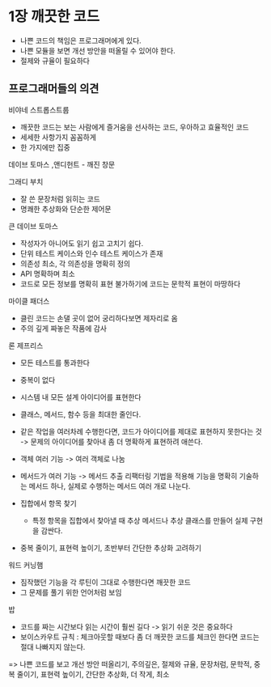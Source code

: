 # 1장 깨끗한 코드

- 나쁜 코드의 책임은 프로그래머에게 있다.
- 나쁜 모듈을 보면 개선 방안을 떠올릴 수 있어야 한다.
- 절제와 규율이 필요하다

## 프로그래머들의 의견

비야네 스트롭스트룹

- 깨끗한 코드는 보는 사람에게 즐거움을 선사하는 코드, 우아하고 효율적인 코드
- 세세한 사항가지 꼼꼼하게
- 한 가지에만 집중

데이브 토마스 ,앤디헌트 - 깨진 창문

그래디 부치

- 잘 쓴 문장처럼 읽히는 코드
- 명쾌한 추상화와 단순한 제어문

큰 데이브 토마스

- 작성자가 아니어도 읽기 쉽고 고치기 쉽다.
- 단위 테스트 케이스와 인수 테스트 케이스가 존재
- 의존성 최소, 각 의존성을 명확히 정의
- API 명확하며 최소
- 코드로 모든 정보를 명확히 표현 불가하기에 코드는 문학적 표현이 마땅하다

마이클 패더스

- 클린 코드는 손댈 곳이 없어 궁리하다보면 제자리로 옴
- 주의 깊게 짜놓은 작품에 감사

론 제프리스

- 모든 테스트를 통과한다
- 중복이 없다
- 시스템 내 모든 설계 아이디어를 표현한다
- 클래스, 메서드, 함수 등을 최대한 줄인다.

- 같은 작업을 여러차례 수행한다면, 코드가 아이디어를 제대로 표현하지 못한다는 것 -> 문제의 아이디어를 찾아내 좀 더 명확하게 표현하려 애쓴다.
- 객체 여러 기능 -> 여러 객체로 나눔
- 메서드가 여러 기능 -> 메서드 추출 리팩터링 기법을 적용해 기능을 명확히 기술하는 메서드 하나, 실제로 수행하는 메서드 여러 개로 나눈다.
- 집합에서 항목 찾기
    - 특정 항목을 집합에서 찾아낼 때 추상 메서드나 추상 클래스를 만들어 실제 구현을 감싼다.

- 중복 줄이기, 표현력 높이기, 초반부터 간단한 추상화 고려하기

워드 커닝햄

- 짐작했던 기능을 각 루틴이 그대로 수행한다면 깨끗한 코드
- 그 문제를 풀기 위한 언어처럼 보임

밥

- 코드를 짜는 시간보다 읽는 시간이 훨씬 길다 -> 읽기 쉬운 것은 중요하다
- 보이스카우트 규칙 : 체크아웃할 때보다 좀 더 깨끗한 코드를 체크인 한다면 코드는 절대 나빠지지 않는다.

=> 나쁜 코드를 보고 개선 방안 떠올리기, 주의깊은, 절제와 규율, 문장처럼, 문학적, 중복 줄이기, 표현력 높이기, 간단한 추상화, 더 작게, 최소